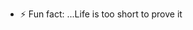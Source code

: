 
- ⚡ Fun fact: ...Life is too short to prove it

<!---
Mike877958/Mike877958 is a ✨ special ✨ repository because its `README.md` (this file) appears on your GitHub profile.
You can click the Preview link to take a look at your changes.
--->
